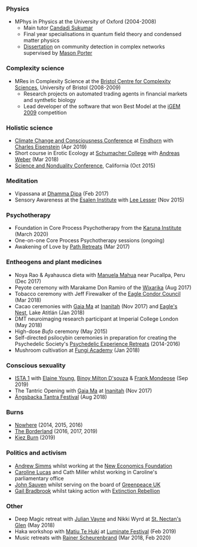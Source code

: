 ### Physics

*   MPhys in Physics at the University of Oxford (2004-2008)
    *   Main tutor [Candadi Sukumar](https://www.wadham.ox.ac.uk/people/emeritus-fellows/s/candadi-sukumar)
    *   Final year specialisations in quantum field theory and condensed matter physics
    *   [Dissertation](https://stephenreid.net/reid_report_final.pdf) on community detection in complex networks supervised by [Mason Porter](https://en.wikipedia.org/wiki/Mason_Porter)

### Complexity science

*   MRes in Complexity Science at the [Bristol Centre for Complexity Sciences](http://www.bristol.ac.uk/bccs/), University of Bristol (2008-2009)
    *   Research projects on automated trading agents in financial markets and synthetic biology
    *   Lead developer of the software that won Best Model at the [iGEM 2009](https://igem.org/Results?year=2009) competition

### Holistic science

*   [Climate Change and Consciousness Conference](https://ccc19.org/) at [Findhorn](https://www.findhorn.org/) with [Charles Eisenstein](https://charleseisenstein.org) (Apr 2019)
*   Short course in Erotic Ecology at [Schumacher College](https://schumachercollege.org.uk) with [Andreas Weber](https://en.wikipedia.org/wiki/Andreas_Weber_(writer)) (Mar 2018)
*   [Science and Nonduality Conference](http://scienceandnonduality.com), California (Oct 2015)

### Meditation

*   Vipassana at [Dhamma Dipa](https://www.dipa.dhamma.org/) (Feb 2017)
*   Sensory Awareness at the [Esalen Institute](https://www.esalen.org/) with [Lee Lesser](http://www.returntooursenses.com/) (Nov 2015)

### Psychotherapy

*   Foundation in Core Process Psychotherapy from the [Karuna Institute](https://www.karuna-institute.co.uk/foundation-training.html) (March 2020)
*   One-on-one Core Process Psychotherapy sessions (ongoing)
*   Awakening of Love by [Path Retreats](http://pathretreats.com) (Mar 2017)

### Entheogens and plant medicines

*   Noya Rao & Ayahausca dieta with [Manuela Mahua](https://medium.com/@stephenreid321/dieta-with-noya-rao-part-1-welcome-to-the-jungle-23bdefec1dad) near Pucallpa, Peru (Dec 2017)
*   Peyote ceremony with Marakame Don Ramiro of the [Wixarika](https://en.wikipedia.org/wiki/Huichol) (Aug 2017)
*   Tobacco ceremony with Jeff Firewalker of the [Eagle Condor Council](https://www.eaglecondorcouncil.org/) (Mar 2018)
*   Cacao ceremonies with [Gaia Ma](https://gaiagasm.com/) at [Inanitah](https://www.inanitah.com/) (Nov 2017) and [Eagle's Nest](https://eaglesnestatitlan.com/), Lake Atitlán (Jan 2018)
*   DMT neuroimaging research participant at Imperial College London (May 2018)
*   High-dose _Bufo_ ceremony (May 2015)
*   Self-directed psilocybin ceremonies in preparation for creating the Psychedelic Society's [Psychedelic Experience Retreats](https://psychedelicsociety.org.uk/experience-retreats) (2014-2016)
*   Mushroom cultivation at [Fungi Academy](http://fungiacademy.com/) (Jan 2018)

### Conscious sexuality

*   [ISTA 1](https://www.schooloftemplearts.org/) with [Elaine Young](https://www.thetantricshaman.com/), [Binoy Milton D'souza](https://lovemovementevolution.com/) & [Frank Mondeose](https://frankmondeose.com/) (Sep 2019)
*   The Tantric Opening with [Gaia Ma](https://gaiagasm.com/) at [Inanitah](https://www.inanitah.com/) (Nov 2017)
*   [Ängsbacka Tantra Festival](http://angsbacka.se) (Aug 2018)

### Burns

*   [Nowhere](http://goingnowhere.org) (2014, 2015, 2016)
*   [The Borderland](http://theborderland.se) (2016, 2017, 2019)
*   [Kiez Burn](https://kiezburn.org/) (2019)

### Politics and activism

*   [Andrew Simms](https://en.wikipedia.org/wiki/Andrew_Simms) whilst working at the [New Economics Foundation](https://neweconomics.org/)
*   [Caroline Lucas](https://www.carolinelucas.com/) and Cath Miller whilst working in Caroline's parliamentary office
*   [John Sauven](https://en.wikipedia.org/wiki/John_Sauven) whilst serving on the board of [Greenpeace UK](https://www.greenpeace.org.uk/)
*   [Gail Bradbrook](https://en.wikipedia.org/wiki/Gail_Bradbrook) whilst taking action with [Extinction Rebellion](https://extinctionrebellion.uk/)

### Other

*   Deep Magic retreat with [Julian Vayne](https://theblogofbaphomet.com/) and Nikki Wyrd at [St. Nectan's Glen](https://www.st-nectansglen.co.uk/) (May 2018)
*   Haka workshop with [Matiu Te Huki](https://rainbowwarrior.nz/) at [Luminate Festival](https://www.luminatefestival.co.nz) (Feb 2019)
*   Music retreats with [Rainer Scheurenbrand](https://open.spotify.com/artist/2ZQinGoK9FA6ohO68q65A5) (Mar 2018, Feb 2020)
